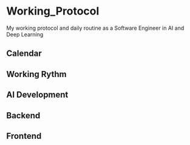 # Working_Protocol
My working protocol and daily routine as a Software Engineer in AI and Deep Learning

## Calendar

## Working Rythm

## AI Development

## Backend

## Frontend
